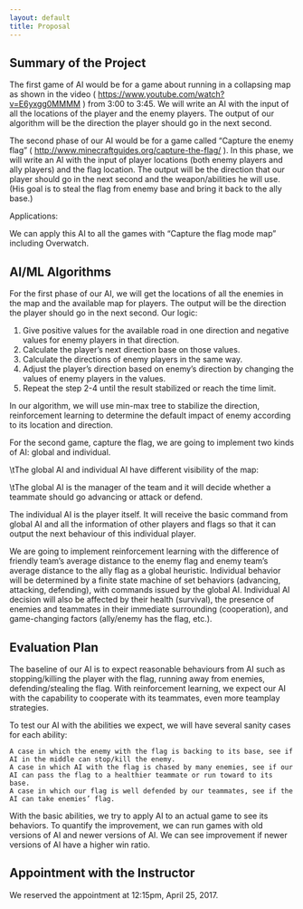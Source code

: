 ```yaml
---
layout: default
title: Proposal
---
```


## Summary of the Project


The first game of AI would be for a game about running in a collapsing map as shown in the video ( https://www.youtube.com/watch?v=E6yxgg0MMMM ) from 3:00 to 3:45. We will write an AI with the input of all the locations of the player and the enemy players. The output of our algorithm will be the direction the player should go in the next second.

The second phase of our AI would be for a game called “Capture the enemy flag” ( http://www.minecraftguides.org/capture-the-flag/ ). In this phase, we will write an AI with the input of player locations (both enemy players and ally players) and the flag location. The output will be the direction that our player should go in the next second and the weapon/abilities he will use. (His goal is to steal the flag from enemy base and bring it back to the ally base.)

Applications:

We can apply this AI to all the games with “Capture the flag mode map” including Overwatch.




## AI/ML Algorithms

For the first phase of our AI, we will get the locations of all the enemies in the map and the available map for players. The output will be the direction the player should go in the next second. Our logic:

1. Give positive values for the available road in one direction and negative values for enemy players in that direction.
2. Calculate the player’s next direction base on those values.
3. Calculate the directions of enemy players in the same way.
4. Adjust the player’s direction based on enemy’s direction by changing the values of enemy players in the values.
5. Repeat the step 2-4 until the result stabilized or reach the time limit.

In our algorithm, we will use min-max tree to stabilize the direction, reinforcement learning to determine the default impact of enemy according to its location and direction.



For the second game, capture the flag, we are going to implement two kinds of AI: global and individual.

\tThe global AI and individual AI have different visibility of the map:

\tThe global AI is the manager of the team and it will decide whether a teammate should go advancing or attack or defend.

The individual AI is the player itself. It will receive the basic command from global AI and all the information of other players and flags so that it can output the next behaviour of this individual player.

We are going to implement reinforcement learning with the difference of friendly team’s average distance to the enemy flag and enemy team’s average distance to the ally flag as a global heuristic. Individual behavior will be determined by a finite state machine of set behaviors (advancing, attacking, defending), with commands issued by the global AI. Individual AI decision will also be affected by their health (survival), the presence of enemies and teammates in their immediate surrounding (cooperation), and game-changing factors (ally/enemy has the flag, etc.).






## Evaluation Plan

The baseline of our AI is to expect reasonable behaviours from AI such as stopping/killing the player with the flag, running away from enemies, defending/stealing the flag. With reinforcement learning, we expect our AI with the capability to cooperate with its teammates, even more teamplay strategies.

To test our AI with the abilities we expect, we will have several sanity cases for each ability:

    A case in which the enemy with the flag is backing to its base, see if AI in the middle can stop/kill the enemy.
    A case in which AI with the flag is chased by many enemies, see if our AI can pass the flag to a healthier teammate or run toward to its base.
    A case in which our flag is well defended by our teammates, see if the AI can take enemies’ flag.



With the basic abilities, we try to apply AI to an actual game to see its behaviors.
To quantify the improvement, we can run games with old versions of AI and newer versions of AI. We can see improvement if newer versions of AI have a higher win ratio.


## Appointment with the Instructor

We reserved the appointment at 12:15pm, April 25, 2017.


